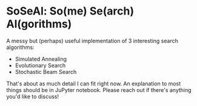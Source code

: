 # SoSeAl: So(me) Se(arch) Al(gorithms)

A messy but (perhaps) useful implementation of 3 interesting search algorithms:
- Simulated Annealing
- Evolutionary Search
- Stochastic Beam Search

That's about as much detail I can fit right now. An explanation to most things should be in JuPyter notebook. Please reach out if there's anything you'd like to discuss!
